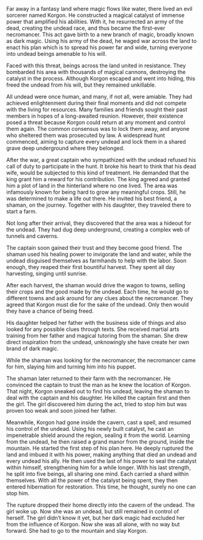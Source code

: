 
Far away in a fantasy land where magic flows like water, there lived an evil sorcerer named Korgon. He constructed a magical catalyst of immense power that amplified his abilities. With it, he resurrected an army of the dead, creating the undead race, and thus became the first-ever necromancer. This act gave birth to a new branch of magic, broadly known as dark magic. Using his army of the dead, he waged war across the land to enact his plan which is to spread his power far and wide, turning everyone into undead beings amenable to his will.

Faced with this threat, beings across the land united in resistance. They bombarded his area with thousands of magical cannons, destroying the catalyst in the process. Although Korgon escaped and went into hiding, this freed the undead from his will, but they remained unkillable.

All undead were once human, and many, if not all, were amiable. They had achieved enlightenment during their final moments and did not compete with the living for resources. Many families and friends sought their past members in hopes of a long-awaited reunion. However, their existence posed a threat because Korgon could return at any moment and control them again. The common consensus was to lock them away, and anyone who sheltered them was prosecuted by law. A widespread hunt commenced, aiming to capture every undead and lock them in a shared grave deep underground where they belonged.

After the war, a great captain who sympathized with the undead refused his call of duty to participate in the hunt. It broke his heart to think that his dead wife, would be subjected to this kind of treatment. He demanded that the king grant him a reward for his contribution. The king agreed and granted him a plot of land in the hinterland where no one lived. The area was infamously known for being hard to grow any meaningful crops. Still, he was determined to make a life out there. He invited his best friend, a shaman, on the journey. Together with his daughter, they traveled there to start a farm.

Not long after their arrival, they discovered that the area was a hideout for the undead. They had dug deep underground, creating a complex web of tunnels and caverns.

The captain soon gained their trust and they become good friend. The shaman used his healing power to invigorate the land and water, while the undead disguised themselves as farmhands to help with the labor. Soon enough, they reaped their first bountiful harvest. They spent all day harvesting, singing until sunrise.

After each harvest, the shaman would drive the wagon to towns, selling their crops and the good made by the undead. Each time, he would go to different towns and ask around for any clues about the necromancer. They agreed that Korgon must die for the sake of the undead. Only then would they have a chance of being freed.

His daughter helped her father with the business side of things and also looked for any possible clues through texts. She received martial arts training from her father and magical tutoring from the shaman. She drew direct inspiration from the undead, unknowingly she have create her own brand of dark magic.

While the shaman was looking for the necromancer, the necromancer came for him, slaying him and turning him into his puppet.

The shaman later returned to their farm with the necromancer. He convinced the captain to trust the man as he knew the location of Korgon. That night, Korgon sneaked out to find his undead, leaving the shaman to deal with the captain and his daughter. He killed the captain first and then the girl. The girl discovered him during the act, tried to stop him but was proven too weak and soon joined her father.

Meanwhile, Korgon had gone inside the cavern, cast a spell, and resumed his control of the undead. Using his newly built catalyst, he cast an impenetrable shield around the region, sealing it from the world. Learning from the undead, he then raised a grand manor from the ground, inside the mountain. He started the first step of his plan here. He deeply ruptured the land and imbued it with his power, making anything that died an undead and every undead his ally. He then used the last of his power to seal the catalyst within himself, strengthening him for a while longer. With his last strength, he split into five beings, all sharing one mind. Each carried a shard within themselves. With all the power of the catalyst being spent, they then entered hibernation for restoration. This time, he thought, surely no one can stop him.

The rupture dropped their home directly into the cavern of the undead. The girl woke up. Now she was an undead, but still remained in control of herself. The girl didn’t know it yet, but her dark magic had excluded her from the influence of Korgon. Now she was all alone, with no way but forward. She had to go to the mountain and slay Korgon.